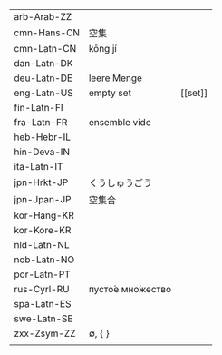 | | | |
|-|-|-|
| arb-Arab-ZZ |  |  |
| cmn-Hans-CN | 空集 |  |
| cmn-Latn-CN | kōng jí |  |
| dan-Latn-DK |  |  |
| deu-Latn-DE | leere Menge |  |
| eng-Latn-US | empty set | [[set]] |
| fin-Latn-FI |  |  |
| fra-Latn-FR | ensemble vide |  |
| heb-Hebr-IL |  |  |
| hin-Deva-IN |  |  |
| ita-Latn-IT |  |  |
| jpn-Hrkt-JP | くうしゅうごう |  |
| jpn-Jpan-JP | 空集合 |  |
| kor-Hang-KR |  |  |
| kor-Kore-KR |  |  |
| nld-Latn-NL |  |  |
| nob-Latn-NO |  |  |
| por-Latn-PT |  |  |
| rus-Cyrl-RU | пусто́е мно́жество |  |
| spa-Latn-ES |  |  |
| swe-Latn-SE |  |  |
| zxx-Zsym-ZZ | ∅, { } |  |
|  |  |  |
